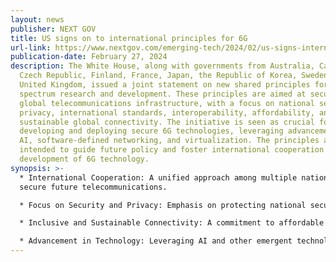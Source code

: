 ```yaml
---
layout: news
publisher: NEXT GOV
title: US signs on to international principles for 6G
url-link: https://www.nextgov.com/emerging-tech/2024/02/us-signs-international-principles-6g/394506/
publication-date: February 27, 2024
description: The White House, along with governments from Australia, Canada, the
  Czech Republic, Finland, France, Japan, the Republic of Korea, Sweden, and the
  United Kingdom, issued a joint statement on new shared principles for 6G
  spectrum research and development. These principles are aimed at securing
  global telecommunications infrastructure, with a focus on national security,
  privacy, international standards, interoperability, affordability, and
  sustainable global connectivity. The initiative is seen as crucial for
  developing and deploying secure 6G technologies, leveraging advancements in
  AI, software-defined networking, and virtualization. The principles are
  intended to guide future policy and foster international cooperation in the
  development of 6G technology.
synopsis: >-
  * International Cooperation: A unified approach among multiple nations to
  secure future telecommunications.

  * Focus on Security and Privacy: Emphasis on protecting national security and individual communications.

  * Inclusive and Sustainable Connectivity: A commitment to affordable and sustainable global connectivity through 6G.

  * Advancement in Technology: Leveraging AI and other emergent technologies for enhanced security and interoperability.
---
```

